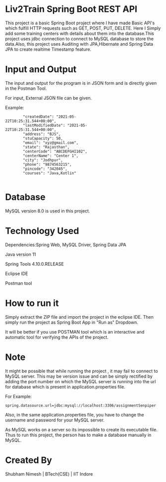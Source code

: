 Liv2Train Spring Boot REST API
===

This project is a basic Spring Boot project where I have made Basic API's which fulfill HTTP requests such as GET, POST, PUT, DELETE. Here I Simply add some training centers with details about them into the database.This project uses jdbc connection to connect to MySQL database to store the data.Also, this project uses Auditing with JPA,Hibernate and Spring Data JPA to create realtime Timestamp feature.

Input and Output
===

The input and output for the program is in JSON form and is directly given in the Postman Tool.

For input, External JSON file can be given.

Example:

```    
        "createdDate": "2021-05-				22T10:25:31.544+00:00",
        "lastModifiedDate": "2021-05-				22T10:25:31.544+00:00",
        "address": "BJS",
        "stuCapacity": 50,
        "email": "xyz@gmail.com",
        "state": "Rajasthan",
        "centerCode": "ABCDEFGHI102",
        "centerName": "Center 1",
        "city": "Jodhpur",
        "phone": "9874563215",
        "pincode": "342045",
        "courses": "Java,Kotlin"
    
```



Database
==

MySQL version 8.0 is used in this project.


Technology Used
==
Dependencies:Spring Web, MySQL Driver, Spring Data JPA

Java version 11

Spring Tools 4.10.0.RELEASE

Eclipse IDE

Postman tool

How to run it
==

Simply extract the ZIP file and import the project in the eclipse IDE. Then simply run the project as Spring Boot App in "Run as" Dropdown.

It will be better if you use POSTMAN tool which is an interactive and automatic tool for verifying the APIs of the project.

Note
===
It might be possible that while running the project , it may fail to connect to MySQL server. This may be version issue and can be simply rectified by adding the port number on which the MySQL server is running into the url for database which is present in application.properties file.

For Example:

```
spring.datasource.url=jdbc:mysql://localhost:3306/assignmentSenpiper
```

Also, in the same application.properties file, you have to change the username and password for your MySQL server.

As MySQL works on a server so its impossible to create its executable file. Thus to run this project, the person has to make a database manually in MySQL.

Created By
===

Shubham Nimesh |
BTech(CSE) |
IIT Indore
